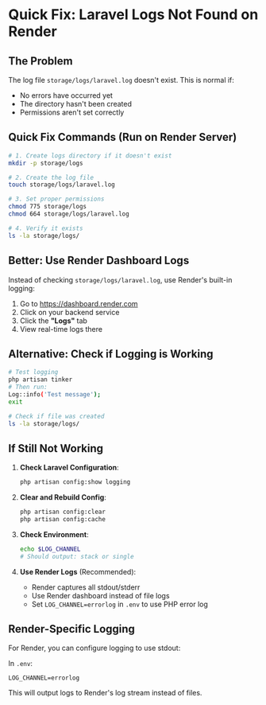 # Quick Fix: Laravel Logs Not Found on Render

## The Problem
The log file `storage/logs/laravel.log` doesn't exist. This is normal if:
- No errors have occurred yet
- The directory hasn't been created
- Permissions aren't set correctly

## Quick Fix Commands (Run on Render Server)

```bash
# 1. Create logs directory if it doesn't exist
mkdir -p storage/logs

# 2. Create the log file
touch storage/logs/laravel.log

# 3. Set proper permissions
chmod 775 storage/logs
chmod 664 storage/logs/laravel.log

# 4. Verify it exists
ls -la storage/logs/
```

## Better: Use Render Dashboard Logs

Instead of checking `storage/logs/laravel.log`, use Render's built-in logging:

1. Go to https://dashboard.render.com
2. Click on your backend service
3. Click the **"Logs"** tab
4. View real-time logs there

## Alternative: Check if Logging is Working

```bash
# Test logging
php artisan tinker
# Then run:
Log::info('Test message');
exit

# Check if file was created
ls -la storage/logs/
```

## If Still Not Working

1. **Check Laravel Configuration**:
   ```bash
   php artisan config:show logging
   ```

2. **Clear and Rebuild Config**:
   ```bash
   php artisan config:clear
   php artisan config:cache
   ```

3. **Check Environment**:
   ```bash
   echo $LOG_CHANNEL
   # Should output: stack or single
   ```

4. **Use Render Logs** (Recommended):
   - Render captures all stdout/stderr
   - Use Render dashboard instead of file logs
   - Set `LOG_CHANNEL=errorlog` in `.env` to use PHP error log

## Render-Specific Logging

For Render, you can configure logging to use stdout:

In `.env`:
```env
LOG_CHANNEL=errorlog
```

This will output logs to Render's log stream instead of files.

